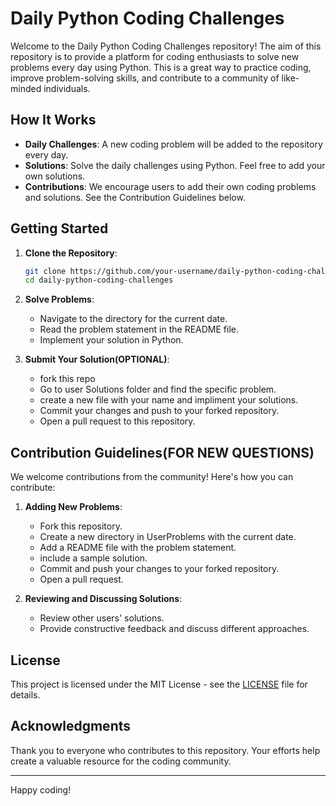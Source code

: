 # Daily Python Coding Challenges

Welcome to the Daily Python Coding Challenges repository! The aim of this repository is to provide a platform for coding enthusiasts to solve new problems every day using Python. This is a great way to practice coding, improve problem-solving skills, and contribute to a community of like-minded individuals.

## How It Works

- **Daily Challenges**: A new coding problem will be added to the repository every day.
- **Solutions**: Solve the daily challenges using Python. Feel free to add your own solutions.
- **Contributions**: We encourage users to add their own coding problems and solutions. See the Contribution Guidelines below.

## Getting Started

1. **Clone the Repository**:
    ```sh
    git clone https://github.com/your-username/daily-python-coding-challenges.git
    cd daily-python-coding-challenges
    ```

2. **Solve Problems**:
    - Navigate to the directory for the current date.
    - Read the problem statement in the README file.
    - Implement your solution in Python.

3. **Submit Your Solution(OPTIONAL)**:
    - fork this repo
    - Go to user Solutions folder and find the specific problem.
    - create a new file with your name and impliment your solutions.
    - Commit your changes and push to your forked repository.
    - Open a pull request to this repository.

## Contribution Guidelines(FOR NEW QUESTIONS)

We welcome contributions from the community! Here's how you can contribute:

1. **Adding New Problems**:
    - Fork this repository.
    - Create a new directory in UserProblems with the current date.
    - Add a README file with the problem statement.
    - include a sample solution.
    - Commit and push your changes to your forked repository.
    - Open a pull request.

2. **Reviewing and Discussing Solutions**:
    - Review other users' solutions.
    - Provide constructive feedback and discuss different approaches.

## License

This project is licensed under the MIT License - see the [LICENSE](LICENSE) file for details.

## Acknowledgments

Thank you to everyone who contributes to this repository. Your efforts help create a valuable resource for the coding community.

---

Happy coding!

